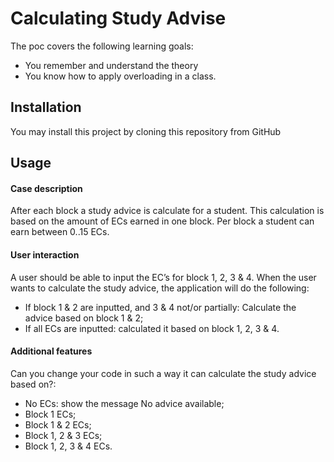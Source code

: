 # Calculating Study Advise 

The poc covers the following learning goals: 
 
* You remember and understand the theory 
* You know how to apply overloading in a class. 


## Installation

You may install this project by cloning this repository from GitHub 

## Usage
#### Case description 
After each block a study advice is calculate for a student. This calculation is based on the amount of ECs 
earned in one block. Per block a student can earn between 0..15 ECs. 

#### User interaction 
A user should be able to input the EC’s for block 1, 2, 3 & 4. When the user wants to calculate the study 
advice, the application will do the following: 
 
* If block 1 & 2 are inputted, and 3 & 4 not/or partially: Calculate the advice based on block 1 & 2; 
* If all ECs are inputted: calculated it based on block 1, 2, 3 & 4. 

#### Additional features 
Can you change your code in such a way it can calculate the study advice based on?: 
 
* No ECs: show the message No advice available; 
* Block 1 ECs; 
* Block 1 & 2 ECs; 
* Block 1, 2 & 3 ECs; 
* Block 1, 2, 3 & 4 ECs. 
